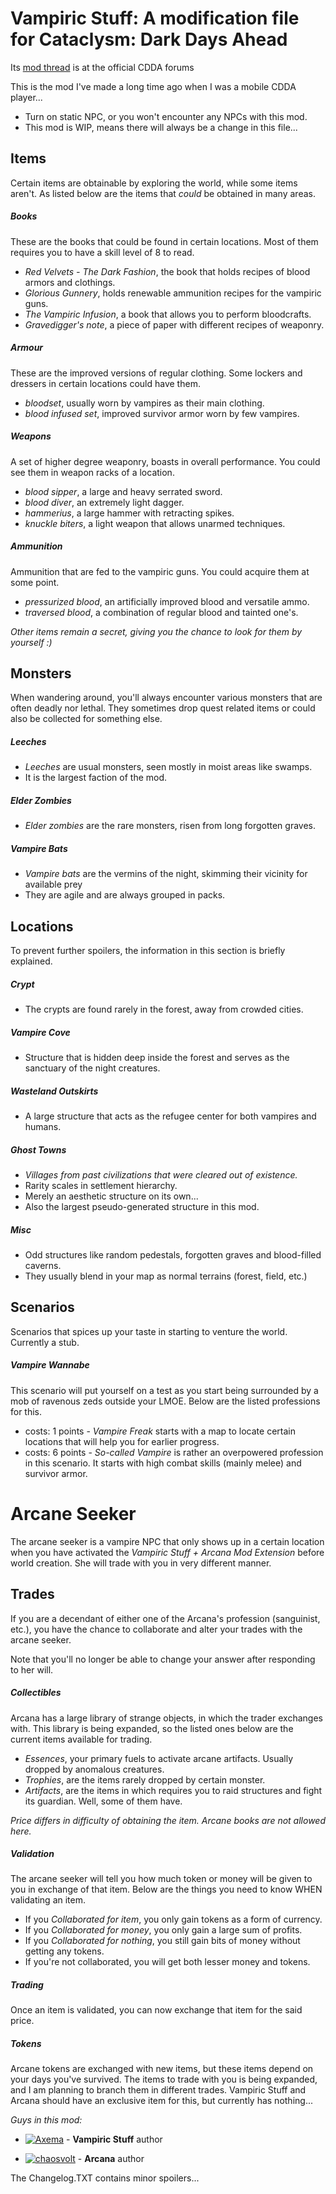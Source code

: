 # Vampiric Stuff: A modification file for Cataclysm: Dark Days Ahead

Its [mod thread](https://discourse.cataclysmdda.org/t/vampiric-stuffs-mod-thread/16001/1) is at the official CDDA forums

This is the mod I've made a long time ago when I was a mobile CDDA player...

- Turn on static NPC, or you won't encounter any NPCs with this mod.
- This mod is WIP, means there will always be a change in this file...

## Items
Certain items are obtainable by exploring the world, while some items aren't. As listed below are the items that *could* be obtained in many areas.

##### Books
These are the books that could be found in certain locations. Most of them requires you to have a skill level of 8 to read.
* *Red Velvets - The Dark Fashion*, the book that holds recipes of blood armors and clothings.
* *Glorious Gunnery*, holds renewable ammunition recipes for the vampiric guns.
* *The Vampiric Infusion*, a book that allows you to perform bloodcrafts.
* *Gravedigger's note*, a piece of paper with different recipes of weaponry.

##### Armour
These are the improved versions of regular clothing. Some lockers and dressers in certain locations could have them.
* *bloodset*, usually worn by vampires as their main clothing.
* *blood infused set*, improved survivor armor worn by few vampires.

##### Weapons
A set of higher degree weaponry, boasts in overall performance. You could see them in weapon racks of a location.
* *blood sipper*, a large and heavy serrated sword.
* *blood diver*, an extremely light dagger.
* *hammerius*, a large hammer with retracting spikes.
* *knuckle biters*, a light weapon that allows unarmed techniques.

##### Ammunition
Ammunition that are fed to the vampiric guns. You could acquire them at some point.
* *pressurized blood*, an artificially improved blood and versatile ammo.
* *traversed blood*, a combination of regular blood and tainted one's.

_Other items remain a secret, giving you the chance to look for them by yourself :)_

## Monsters
When wandering around, you'll always encounter various monsters that are often deadly nor lethal. They sometimes drop quest related items or could also be collected for something else.

##### Leeches
* *Leeches* are usual monsters, seen mostly in moist areas like swamps.
* It is the largest faction of the mod.

##### Elder Zombies
* *Elder zombies* are the rare monsters, risen from long forgotten graves.

##### Vampire Bats
* *Vampire bats* are the vermins of the night, skimming their vicinity for available prey
* They are agile and are always grouped in packs.

## Locations
To prevent further spoilers, the information in this section is briefly explained.

##### Crypt
* The crypts are found rarely in the forest, away from crowded cities.

##### Vampire Cove
* Structure that is hidden deep inside the forest and serves as the sanctuary of the night creatures.

##### Wasteland Outskirts
* A large structure that acts as the refugee center for both vampires and humans.

##### Ghost Towns
* _Villages from past civilizations that were cleared out of existence._
* Rarity scales in settlement hierarchy.
* Merely an aesthetic structure on its own...
* Also the largest pseudo-generated structure in this mod.

##### Misc
* Odd structures like random pedestals, forgotten graves and blood-filled caverns.
* They usually blend in your map as normal terrains (forest, field, etc.) 

## Scenarios
Scenarios that spices up your taste in starting to venture the world. Currently a stub.

##### Vampire Wannabe
This scenario will put yourself on a test as you start being surrounded by a mob of ravenous zeds outside your LMOE. Below are the listed professions for this.
* costs: 1 points - *Vampire Freak* starts with a map to locate certain locations that will help you for earlier progress.
* costs: 6 points - *So-called Vampire* is rather an overpowered profession in this scenario. It starts with high combat skills (mainly melee) and survivor armor.



# Arcane Seeker
The arcane seeker is a vampire NPC that only shows up in a certain location when you have activated the *Vampiric Stuff + Arcana Mod Extension* before world creation. She will trade with you in very different manner.

## Trades
If you are a decendant of either one of the Arcana's profession (sanguinist, etc.), you have the chance to collaborate and alter your trades with the arcane seeker.

Note that you'll no longer be able to change your answer after responding to her will.

##### Collectibles
Arcana has a large library of strange objects, in which the trader exchanges with. This library is being expanded, so the listed ones below are the current items available for trading.

* *Essences*, your primary fuels to activate arcane artifacts. Usually dropped by anomalous creatures.
* *Trophies*, are the items rarely dropped by certain monster.
* *Artifacts*, are the items in which requires you to raid structures and fight its guardian. Well, some of them have.

*Price differs in difficulty of obtaining the item. Arcane books are not allowed here.*

##### Validation
The arcane seeker will tell you how much token or money will be given to you in exchange of that item. Below are the things you need to know WHEN validating an item.

* If you *Collaborated for item*, you only gain tokens as a form of currency.
* If you *Collaborated for money*, you only gain a large sum of profits.
* If you *Collaborated for nothing*, you still gain bits of money without getting any tokens.
* If you're not collaborated, you will get both lesser money and tokens.

##### Trading
Once an item is validated, you can now exchange that item for the said price.

##### Tokens
Arcane tokens are exchanged with new items, but these items depend on your days you've survived. The items to trade with you is being expanded, and I am planning to branch them in different trades. Vampiric Stuff and Arcana should have an exclusive item for this, but currently has nothing...

*Guys in this mod:*

* [![Axema](https://avatars2.githubusercontent.com/u/41373960?s=60&v=4)](https://github.com/Axema) - **Vampiric Stuff** author

* [![chaosvolt](https://avatars1.githubusercontent.com/u/11582235?s=60&v=4)](https://github.com/chaosvolt) - **Arcana** author



The Changelog.TXT contains minor spoilers...